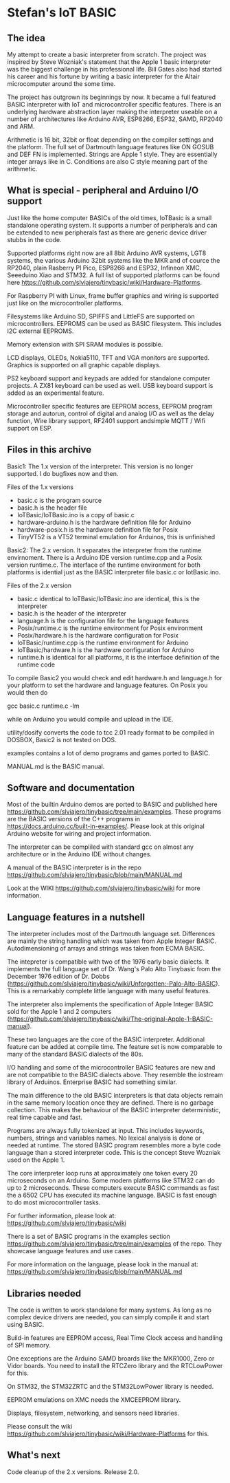# Stefan's IoT BASIC

## The idea

My attempt to create a basic interpreter from scratch. The project was inspired by Steve Wozniak's statement that the Apple 1 basic interpreter was the biggest challenge in his professional life. Bill Gates also had started his career and his fortune by writing a basic interpreter for the Altair microcomputer around the some time. 

The project has outgrown its beginnings by now. It became a full featured BASIC interpreter with IoT and microcontroller specific features. There is an underlying hardware abstraction layer making the interpreter
useable on a number of architectures like Arduino AVR, ESP8266, ESP32, SAMD, RP2040 and ARM. 

Arithmetic is 16 bit, 32bit or float depending on the compiler settings and the platform. The full set of Dartmouth language features like ON GOSUB and DEF FN is implemented. Strings are Apple 1 style. They are essentially integer arrays like in C. Conditions are also C style meaning part of the arithmetic.

## What is special - peripheral and Arduino I/O support

Just like the home computer BASICs of the old times, IoTBasic is a small standalone operating system. It supports a number of peripherals and can be extended to new peripherals fast as there are generic device driver stubbs in the code.

Supported platforms right now are all 8bit Arduino AVR systems, LGT8 systems, the various Arduino 32bit systems like the MKR and of cource the RP2040, plain Rasberry PI Pico, ESP8266 and ESP32, Infineon XMC, Seeeduino Xiao and STM32. A full list of supported platforms can be found here https://github.com/slviajero/tinybasic/wiki/Hardware-Platforms.

For Raspberry PI with Linux, frame buffer graphics and wiring is supported just like on the microcontroller platforms.

Filesystems like Arduino SD, SPIFFS and LittleFS are supported on microcontrollers. EEPROMS can be used
as BASIC filesystem. This includes I2C external EEPROMS.

Memory extension with SPI SRAM modules is possible.

LCD displays, OLEDs, Nokia5110, TFT and VGA monitors are supported. Graphics is supported on all graphic capable displays.

PS2 keyboard support and keypads are added for standalone computer projects. A ZX81 keyboard can be used as well. USB keyboard support is added as an experimental feature.

Microcontroller specific features are EEPROM access, EEPROM program storage and autorun, control of digital and analog I/O as well as the delay function, Wire library support, RF2401 support andsimple MQTT / Wifi support on ESP.

## Files in this archive 

Basic1: The 1.x version of the interpreter. This version is no longer supported. I do bugfixes now and then. 

Files of the 1.x versions
- basic.c is the program source
- basic.h is the header file
- IoTBasic/IoTBasic.ino is a copy of basic.c
- hardware-arduino.h is the hardware definition file for Arduino 
- hardware-posix.h is the hardware definition file for Posix
- TinyVT52 is a VT52 terminal emulation for Arduinos, this is unfinished


Basic2: The 2.x version. It separates the interpreter from the runtime envirnoment. There is a Arduino IDE version runtime.cpp and a Posix version runtime.c. The interface of the runtime environment for both platforms is idential just as the BASIC interpreter file basic.c or IotBasic.ino.

Files of the 2.x version
- basic.c identical to IoTBasic/IoTBasic.ino are identical, this is the interpreter
- basic.h is the header of the interpreter
- language.h is the configuration file for the language features
- Posix/runtime.c is the runtime environment for Posix environment
- Posix/hardware.h is the hardware configuration for Posix
- IoTBasic/runtime.cpp is the runtime environment for Arduino
- IoTBasic/hardware.h is the hardware configuration for Arduino
- runtime.h is identical for all platforms, it is the interface definition of the runtime code

To compile Basic2 you would check and edit hardware.h and language.h for your platform to set the hardware and language features. On Posix you would then do 

gcc basic.c runtime.c -lm

while on Arduino you would compile and upload in the IDE.


utility/dosify converts the code to tcc 2.01 ready format to be compiled in DOSBOX, Basic2 is not tested on DOS.

examples contains a lot of demo programs and games ported to BASIC.

MANUAL.md is the BASIC manual.

## Software and documentation

Most of the builtin Arduino demos are ported to BASIC and published here https://github.com/slviajero/tinybasic/tree/main/examples. These programs are the BASIC versions of the C++ programs in https://docs.arduino.cc/built-in-examples/. Please look at this original Arduino website for wiring and project information.

The interpreter can be compliled with standard gcc on almost any architecture or in the Arduino IDE without changes. 

A manual of the BASIC interpreter is in the repo https://github.com/slviajero/tinybasic/blob/main/MANUAL.md

Look at the WIKI https://github.com/slviajero/tinybasic/wiki for more information.


## Language features in a nutshell 

The interpreter includes most of the Dartmouth language set. Differences are mainly the string handling which was taken from Apple Integer BASIC. Autodimensioning of arrays and strings was taken from ECMA BASIC.

The intepreter is compatible with two of the 1976 early basic dialects. It implements the full language set of Dr. Wang's Palo Alto Tinybasic from the December 1976 edition of Dr. Dobbs (https://github.com/slviajero/tinybasic/wiki/Unforgotten:-Palo-Alto-BASIC). This is a remarkably complete little language with many useful features. 

The interpreter also implements the specification of Apple Integer BASIC sold for the Apple 1 and 2 computers (https://github.com/slviajero/tinybasic/wiki/The-original-Apple-1-BASIC-manual).

These two languages are the core of the BASIC interpreter. Additional feature can be added at compile time. The feature set is now comparable to many of the standard BASIC dialects of the 80s. 

I/O handling and some of the microcontroller BASIC features are new and are not compatible to the BASIC dialects above. They resemble the iostream library of Arduinos. Enterprise BASIC had something similar.

The main difference to the old BASIC interpreters is that data objects remain in the same memory location once they are defined. There is no garbage collection. This makes the behaviour of the BASIC interpreter deterministic, real time capable and fast. 

Programs are always fully tokenized at input. This includes keywords, numbers, strings and variables names. No lexical analysis is done or needed at runtime. The stored BASIC program resembles more a byte code language than a stored interpreter code. This is the concept Steve Wozniak used on the Apple 1. 

The core interpreter loop runs at approximately one token every 20 microseconds on an Arduino. Some modern platforms like STM32 can do up to 2 microseconds. These computers execute BASIC commands as fast the a 6502 CPU has executed its machine language. BASIC is fast enough to do most microcontroller tasks.

For further information, please look at: https://github.com/slviajero/tinybasic/wiki

There is a set of BASIC programs in the examples section https://github.com/slviajero/tinybasic/tree/main/examples of the repo. They showcase language features and use cases.

For more information on the language, please look in the manual at: https://github.com/slviajero/tinybasic/blob/main/MANUAL.md

## Libraries needed

The code is written to work standalone for many systems. As long as no complex device drivers are needed, you can simply compile it and start using BASIC.

Build-in features are EEPROM access, Real Time Clock access and handling of SPI memory.

One exceptions are the Arduino SAMD broards like the MKR1000, Zero or Vidor boards. You need to install the RTCZero library and the RTCLowPower for this. 

On STM32, the STM32ZRTC and the STM32LowPower library is needed. 

EEPROM emulations on XMC needs the XMCEEPROM library. 

Displays, filesystem, networking, and sensors need libraries. 

Please consult the wiki https://github.com/slviajero/tinybasic/wiki/Hardware-Platforms for this.


## What's next

Code cleanup of the 2.x versions. Release 2.0.

